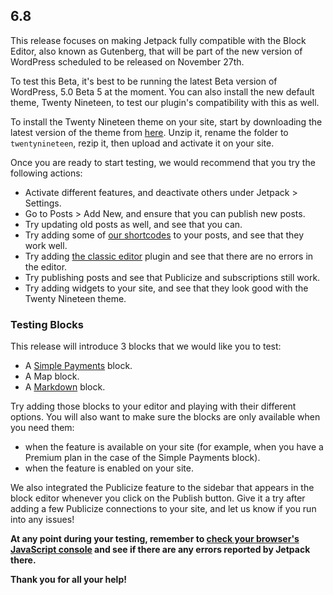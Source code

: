 ## 6.8

This release focuses on making Jetpack fully compatible with the Block Editor, also known as Gutenberg, that will be part of the new version of WordPress scheduled to be released on November 27th.

To test this Beta, it's best to be running the latest Beta version of WordPress, 5.0 Beta 5 at the moment. You can also install the new default theme, Twenty Nineteen, to test our plugin's compatibility with this as well.

To install the Twenty Nineteen theme on your site, start by downloading the latest version of the theme from [here](https://github.com/WordPress/twentynineteen/archive/master.zip). Unzip it, rename the folder to `twentynineteen`, rezip it, then upload and activate it on your site.

Once you are ready to start testing, we would recommend that you try the following actions:

- Activate different features, and deactivate others under Jetpack > Settings.
- Go to Posts > Add New, and ensure that you can publish new posts.
- Try updating old posts as well, and see that you can.
- Try adding some of [our shortcodes](https://jetpack.com/support/shortcode-embeds/) to your posts, and see that they work well.
- Try adding [the classic editor](https://wordpress.org/plugins/classic-editor/) plugin and see that there are no errors in the editor.
- Try publishing posts and see that Publicize and subscriptions still work.
- Try adding widgets to your site, and see that they look good with the Twenty Nineteen theme.

### Testing Blocks

This release will introduce 3 blocks that we would like you to test:

- A [Simple Payments](https://github.com/Automattic/jetpack/pull/10631/files) block.
- A Map block.
- A [Markdown](https://jetpack.com/support/markdown/) block.

Try adding those blocks to your editor and playing with their different options. You will also want to make sure the blocks are only available when you need them:

- when the feature is available on your site (for example, when you have a Premium plan in the case of the Simple Payments block).
- when the feature is enabled on your site.

We also integrated the Publicize feature to the sidebar that appears in the block editor whenever you click on the Publish button. Give it a try after adding a few Publicize connections to your site, and let us know if you run into any issues!

**At any point during your testing, remember to [check your browser's JavaScript console](https://codex.wordpress.org/Using_Your_Browser_to_Diagnose_JavaScript_Errors#Step_3:_Diagnosis) and see if there are any errors reported by Jetpack there.**

**Thank you for all your help!**
